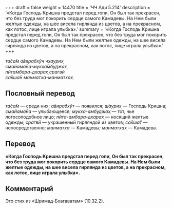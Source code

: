 +++
draft = false
weight = 14470
title = 'ЧЧ Ади 5.214'
description = '«Когда Господь Кришна предстал перед гопи, Он был так прекрасен, что без труда мог покорить сердце самого Камадевы. На Нем были желтые одежды, на шее висела гирлянда из цветов, а на прекрасном, как лотос, лице играла улыбка».'
summary = '«Когда Господь Кришна предстал перед гопи, Он был так прекрасен, что без труда мог покорить сердце самого Камадевы. На Нем были желтые одежды, на шее висела гирлянда из цветов, а на прекрасном, как лотос, лице играла улыбка».'
+++

_та̄са̄м а̄вирабхӯч чхаурих̣  
смайама̄на-мукха̄мбуджах̣  
пӣта̄мбара-дхарах̣ срагвӣ  
са̄кша̄н манматха-манматхах̣_

## Пословный перевод

_та̄са̄м_ — среди них; _а̄вирабхӯт_ — появился; _ш́аурих̣_ — Господь Кришна; _смайама̄на_ — улыбающееся; _мукха_\-_амбуджах̣_ — тот, чье лотосоподобное лицо; _пӣта_\-_амбара_\-_дхарах̣_ — носящий желтые одежды; _срагвӣ_ — украшенный гирляндой из цветов; _са̄кша̄т_ — непосредственно; _манматха_ — Камадевы; _манматхах̣_ — Камадева.

## Перевод

**«Когда Господь Кришна предстал перед гопи, Он был так прекрасен, что без труда мог покорить сердце самого Камадевы. На Нем были желтые одежды, на шее висела гирлянда из цветов, а на прекрасном, как лотос, лице играла улыбка».**

## Комментарий

Это стих из «Шримад-Бхагаватам» (10.32.2).
